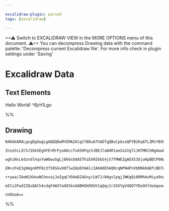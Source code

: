 ```yaml
---

excalidraw-plugin: parsed
tags: [excalidraw]

---
```

==⚠  Switch to EXCALIDRAW VIEW in the MORE OPTIONS menu of this document. ⚠== You can decompress Drawing data with the command palette: 'Decompress current Excalidraw file'. For more info check in plugin settings under 'Saving'


# Excalidraw Data

## Text Elements
Hello World! ^6jrh1Lgo

%%
## Drawing
```compressed-json
N4KAkARALgngDgUwgLgAQQQDwMYEMA2AlgCYBOuA7hADTgQBuCpAzoQPYB2KqATLZMzYBXUtiRoIACyhQ4zZAHoFAc0JRJQgEYA6bGwC2CgF7N6hbEcK4OCtptbErHALRY8RMpWdx8Q1TdIEfARcZgRmBShcZQUebQBGAAYEmjoghH0EDihmbgBtcDBQMBKIEm4IADYAK1JJeIAZZTZUkshYRAqoLChW0sxuZx5EgE5tAFZ+UphB+PHx7QAWRfGA

ZnieScLIChJ1bkXEgHYE+MrFyoAOccTx65HFqchJBEJlaW4R1aeIa2Vg7iJH7MKCkNgAawQAGE2Pg2KQKgBieIIFEovqQTS4bDg5RgoQcYgwuEIiSg6zMOC4QLZDEQABmhHw+AAyrAARJBB46SCwZCAOp7STcPjbCC8iEINkwDnoLnlH7494ccK5NDxH5sKnYNQzdWJIFivHCOAASWIatQeQAuj96eRMubuBwhMyfoRCVgKrhEnT8YSVcxLS63WK

wghiNxLkdzndlhqxYwWOwuGgLj8k6xOAA5ThiEXHI6bS4jS7fMWEZgAEXS3UjaHpBDCP00wkJAFFgplssHXfgfkI4MRcHXuPEjitxkXKqtNolLj8iBxwc6+4u2DiI9xG/hm2LuphehIABJBOGofnw/DEACEfsoABUehVT8y2Ber7e6fTOFAWYQjHEVAJyWO1fwAMVwfQmT1VAtjaaAegAQSIZRU3QYJ6V6DMmCgcwCBQt50OgLU6T0bJcA9JgnTQ

EN+zFeE3g9Agn0PF8z3fS9SGvO8flwIQoDYAAlcIAKA0EhAQRcqNPN4PnVbRNkKABfcBbToXA4DgNkRyA4p2heTIKlQj4pgYQgEAoAAhbFcX9IlYXhJF6Rc1y+ggbARBpKBTW6fQ2T5aFHNJdBkVRcL3M80hvN8jIbJxY0CQckkunIDhKWpLJsMKDyvKy2L9HAplWXZIDxVhBUcqimK/ICyVBWIfY0FFUpqvy2rQUlaVZXK7kzLa7ICqE4RlVVMd

+rywa/IAeW1XUxwNCbovajJwIgqCYO4eDIAGny/LW7J/0AgslpqjJWKgQi0OMhAsMiya9oyHTSEu6K2AoF5cHrVA6NOlb9HbQkkLej6Qm+34Qfu5apoyYGwQoB94DK+z3OYbAwWZAANbhKiOVYJjMtGMfwABNHHzgmcYLmjbaICMNgDG4fTIHoAhJLHFS/ph/RhqSwNLQgFGzLxEgjqA4ZhdIUXujgLbJZIABZNhiAQQHcE0YJvp3PdShF5KnLQZ

mICs2FwdIZQsQACh4cdqF4W37aOO3knGABKOkROUV1qQqc2rZ4VYgV4QO7YDoOXfdzmqoeurIVmvDOF7UNSntKCEBEz0pY4ZQmbFLJ1c17gJKksVsCIWW0GLn4ODTovSEkzUBKXcT64QKPSjsaoEGwHIWRruAlZVtWNa3BsmxL0psTwxgHwZ/Bc4QjoyrCYIe5TMihBBAxEc6Wi1zFOFNy18e7TBfz0jXzhtxPg/QkuteZ7n1dmRU8BlP4BkmXCJ

nVOUoA==
```
%%